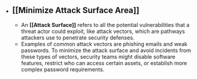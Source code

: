 - ## **[[Minimize Attack Surface Area]]**
	- An **[[Attack Surface]]** refers to all the potential vulnerabilities that a threat actor could exploit, like attack vectors, which are pathways attackers use to penetrate security defenses. 
	- Examples of common attack vectors are phishing emails and weak passwords. To minimize the attack surface and avoid incidents from these types of vectors, security teams might disable software features, restrict who can access certain assets, or establish more complex password requirements. 